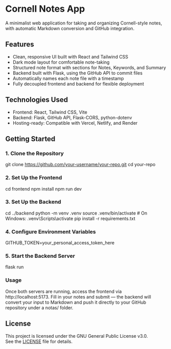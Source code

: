 # Cornell Notes App

A minimalist web application for taking and organizing Cornell-style notes, with automatic Markdown conversion and GitHub integration.

## Features

- Clean, responsive UI built with React and Tailwind CSS
- Dark mode layout for comfortable note-taking
- Structured note format with sections for Notes, Keywords, and Summary
- Backend built with Flask, using the GitHub API to commit files
- Automatically names each note file with a timestamp
- Fully decoupled frontend and backend for flexible deployment

## Technologies Used

- Frontend: React, Tailwind CSS, Vite
- Backend: Flask, GitHub API, Flask-CORS, python-dotenv
- Hosting-ready: Compatible with Vercel, Netlify, and Render

## Getting Started

### 1. Clone the Repository
git clone https://github.com/your-username/your-repo.git
cd your-repo

### 2. Set Up the Frontend
cd frontend
npm install
npm run dev

### 3. Set Up the Backend
cd ../backend
python -m venv .venv
source .venv/bin/activate        # On Windows: .venv\Scripts\activate
pip install -r requirements.txt

### 4. Configure Environment Variables
GITHUB_TOKEN=your_personal_access_token_here

### 5. Start the Backend Server
flask run

### Usage

Once both servers are running, access the frontend via http://localhost:5173. Fill in your notes and submit — the backend will convert your input to Markdown and push it directly to your GitHub repository under a notas/ folder.

## License

This project is licensed under the GNU General Public License v3.0.  
See the [LICENSE](./LICENSE) file for details.
